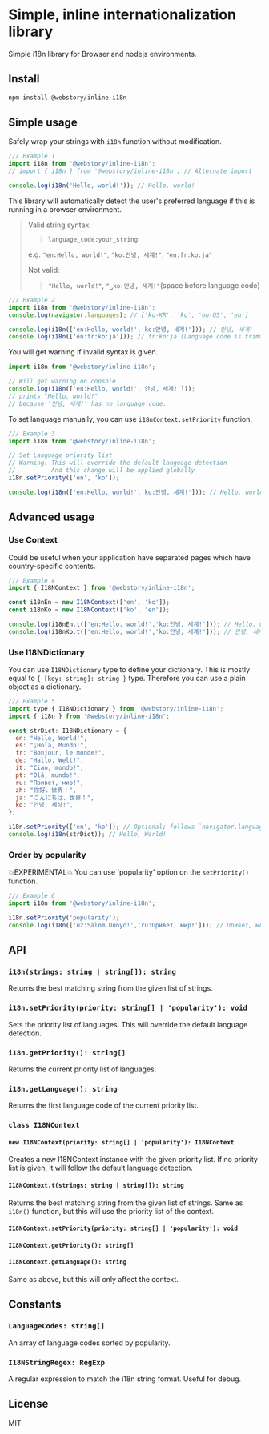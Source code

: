# Simple, inline internationalization library

Simple i18n library for Browser and nodejs environments.

## Install

```bash
npm install @webstory/inline-i18n
```

## Simple usage
Safely wrap your strings with `i18n` function without modification.
```javascript
/// Example 1
import i18n from '@webstory/inline-i18n';
// import { i18n } from '@webstory/inline-i18n'; // Alternate import

console.log(i18n('Hello, world!')); // Hello, world!
```

This library will automatically detect the user's preferred language if this is running in a browser environment.

> Valid string syntax:
>> `language_code:your_string`
>
> e.g. `"en:Hello, world!"`, `"ko:안녕, 세계!"`, `"en:fr:ko:ja"`
>
> Not valid:
>> `"Hello, world!"`, `"␣ko:안녕, 세계!"`(space before language code)

```javascript
/// Example 2
import i18n from '@webstory/inline-i18n';
console.log(navigator.languages); // ['ko-KR', 'ko', 'en-US', 'en']

console.log(i18n(['en:Hello, world!','ko:안녕, 세계!'])); // 안녕, 세계!
console.log(i18n(['en:fr:ko:ja'])); // fr:ko:ja (Language code is trimmed)
```

You will get warning if invalid syntax is given.
```javascript
import i18n from '@webstory/inline-i18n';

// Will get warning on console
console.log(i18n(['en:Hello, world!','안녕, 세계!']));
// prints "Hello, world!"
// because '안녕, 세계!' has no language code.
```

To set language manually, you can use `i18nContext.setPriority` function.
```javascript
/// Example 3
import i18n from '@webstory/inline-i18n';

// Set Language priority list
// Warning: This will override the default language detection
//          And this change will be applied globally
i18n.setPriority(['en', 'ko']);

console.log(i18n(['en:Hello, world!','ko:안녕, 세계!'])); // Hello, world!
```

## Advanced usage
### Use Context
Could be useful when your application have separated pages which have country-specific contents.
```javascript
/// Example 4
import { I18NContext } from '@webstory/inline-i18n';

const i18nEn = new I18NContext(['en', 'ko']);
const i18nKo = new I18NContext(['ko', 'en']);

console.log(i18nEn.t(['en:Hello, world!','ko:안녕, 세계!'])); // Hello, world!
console.log(i18nKo.t(['en:Hello, world!','ko:안녕, 세계!'])); // 안녕, 세계!
```

### Use I18NDictionary
You can use `I18NDictionary` type to define your dictionary.
This is mostly equal to `{ [key: string]: string }` type. Therefore you can use a plain object as a dictionary.
```javascript
/// Example 5
import type { I18NDictionary } from '@webstory/inline-i18n';
import { i18n } from '@webstory/inline-i18n';

const strDict: I18NDictionary = {
  en: "Hello, World!",
  es: "¡Hola, Mundo!",
  fr: "Bonjour, le monde!",
  de: "Hallo, Welt!",
  it: "Ciao, mondo!",
  pt: "Olá, mundo!",
  ru: "Привет, мир!",
  zh: "你好，世界！",
  ja: "こんにちは、世界！",
  ko: "안녕, 세상!",
};

i18n.setPriority(['en', 'ko']); // Optional; follows `navigator.languages` by default
console.log(i18n(strDict)); // Hello, World!
```

### Order by popularity
💥EXPERIMENTAL💥 You can use 'popularity' option on the `setPriority()` function.
```javascript
/// Example 6
import i18n from '@webstory/inline-i18n';

i18n.setPriority('popularity');
console.log(i18n(['uz:Salom Dunyo!','ru:Привет, мир!'])); // Привет, мир!
```

## API
### `i18n(strings: string | string[]): string`
Returns the best matching string from the given list of strings.

### `i18n.setPriority(priority: string[] | 'popularity'): void`
Sets the priority list of languages. This will override the default language detection.

### `i18n.getPriority(): string[]`
Returns the current priority list of languages.

### `i18n.getLanguage(): string`
Returns the first language code of the current priority list.

### `class I18NContext`
#### `new I18NContext(priority: string[] | 'popularity'): I18NContext`
Creates a new I18NContext instance with the given priority list.
If no priority list is given, it will follow the default language detection.

#### `I18NContext.t(strings: string | string[]): string`
Returns the best matching string from the given list of strings.
Same as `i18n()` function, but this will use the priority list of the context.

#### `I18NContext.setPriority(priority: string[] | 'popularity'): void`
#### `I18NContext.getPriority(): string[]`
#### `I18NContext.getLanguage(): string`
Same as above, but this will only affect the context.

## Constants
### `LanguageCodes: string[]`
An array of language codes sorted by popularity.

### `I18NStringRegex: RegExp`
A regular expression to match the i18n string format. Useful for debug.

## License
MIT


